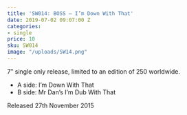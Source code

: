 ```yaml
---
title: 'SW014: BOSS – I’m Down With That'
date: 2019-07-02 09:07:00 Z
categories:
- single
price: 10
sku: SW014
image: "/uploads/SW14.png"
---
```


7″ single only release, limited to an edition of 250 worldwide.

* A side: I’m Down With That
* B side: Mr Dan’s I’m Dub With That

Released 27th November 2015